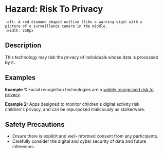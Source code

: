 # Hazard: Risk To Privacy

```{image} ../images/hazards/privacy.png
:alt: A red diamond shaped outline (like a warning sign) with a picture of a surveillance camera in the middle.
:width: 250px
```

## Description

This technology may risk the privacy of individuals whose data is processed by it. 


## Examples

__Example 1:__ Facial recognition technologies are a [widely recognised risk to privacy](https://www.nature.com/articles/d41586-020-03187-3). 

__Example 2:__ Apps designed to monitor children's digital activity risk children's privacy, and can be repurposed maliciously as stalkerware.

## Safety Precautions

- Ensure there is explicit and well-informed consent from any participants. 
- Carefully consider the digital and cyber security of data and future inferences.